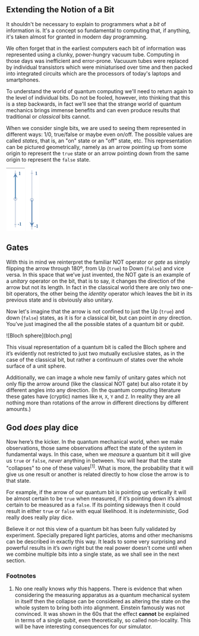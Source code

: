 ## Extending the Notion of a Bit

It shouldn't be necessary to explain to programmers what a *bit* of information is. It's a concept so fundamental to computing that, if anything, it's taken almost for granted in modern day programming.

We often forget that in the earliest computers each bit of information was represented using a clunky, power-hungry vacuum tube. Computing in those days was inefficient and error-prone. Vacuuum tubes were replaced by individual transistors which were miniaturised over time and then packed into integrated circuits which are the processors of today's laptops and smartphones.

To understand the world of quantum computing we'll need to return again to the level of individual bits. Do not be fooled, however, into thinking that this is a step backwards, in fact we'll see that the strange world of quantum mechanics brings immense benefits and can even produce results that traditional or *classical* bits cannot.

When we consider single bits, we are used to seeing them represented in different ways: 1/0, true/false or maybe even on/off. The possible values are called *states*, that is, an "on" state or an "off" state, etc. This representation can be pictured geometrically, namely as an arrow pointing up from some origin to represent the `true` state or an arrow pointing down from the same origin to represent the `false` state.
 
![True](true.png)  ![False](false.png)

## Gates

With this in mind we reinterpret the familiar NOT operator or *gate* as simply flipping the arrow through 180º, from Up (`true`) to Down (`false`) and vice versa. In this space that we’ve just invented, the NOT gate is an example of a *unitary* operator on the bit, that is to say, it changes the direction of the arrow but not its length. In fact in the classical world there are only two one-bit operators, the other being the *identity* operator which leaves the bit in its previous state and is obviously also unitary.

Now let's imagine that the arrow is not confined to just the Up (`true`) and down (`false`) states, as it is for a classical bit, but can point in *any* direction. You’ve just imagined the all the possible states of a quantum bit or *qubit*.

![Bloch sphere](bloch.png]

This visual representation of a quantum bit is called the Bloch sphere and it’s evidently not restricted to just two mutually exclusive states, as in the case of the classical bit, but rather a continuum of states over the whole surface of a unit sphere.

Additionally, we can image a whole new family of unitary gates which not only flip the arrow around (like the classical NOT gate) but also rotate it by different angles into any direction. (In the quantum computing literature these gates have (cryptic) names like `H`, `X`, `Y` and `Z`. In reality they are all nothing more than rotations of the arrow in different directions by different amounts.)

## God *does* play dice

Now here’s the kicker. In the quantum mechanical world, when we make observations, those same observations affect the state of the system in fundamental ways. In this case, when we *measure* a quantum bit it will give us `true` or `false`, *never* anything in between. You will hear that the state "collapses" to one of these values<sup>[1]</sup>. What is more, the probability that it will give us one result or another is related directly to how close the arrow is to that state.

For example, if the arrow of our quantum bit is pointing up vertically it will be almost certain to be `true` when measured, if it’s pointing down it’s almost certain to be measured as a `false`. If its pointing sideways then it could result in either `true` or `false` with equal likelihood. It is *indeterministic*, God really does really play dice.

Believe it or not this view of a quantum bit has been fully validated by experiment. Specially prepared light particles, atoms and other mechanisms can be described in exactly this way. It leads to some very surprising and powerful results in it’s own right but the real power doesn't come until when we combine multiple bits into a single state, as we shall see in the next section.


### Footnotes

1. No one really knows *why* this happens. There is evidence that when considering the measuring apparatus as a quantum mechanical system in itself then the collapse can be considered as altering the state on the whole system to bring both into alignment. Einstein famously was not convinced. It was shown in the 60s that the effect **cannot** be explained in terms of a single qubit, even theoretically, so called non-locality. This will be have interesting consequences for our simulator.
